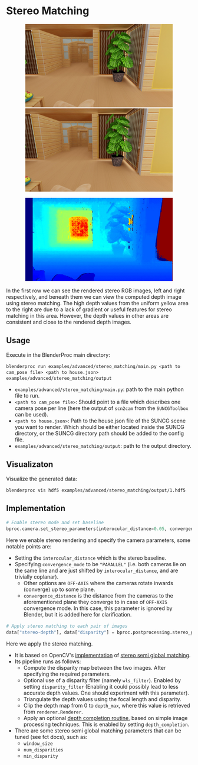 # Stereo Matching
<!-- ![](../../../images/stereo_matching_color_left.jpg)
![](../../../images/stereo_matching_color_right.jpg) -->
<p align="center">
<img src="../../../images/stereo_matching_color_left.jpg" alt="Front readme image" width=400>
<img src="../../../images/stereo_matching_color_right.jpg" alt="Front readme image" width=400>
</p>
<p align="center">
<img src="../../../images/stereo_matching_stereo_depth.jpg" alt="Front readme image" width=400>
</p>

In the first row we can see the rendered stereo RGB images, left and right respectively, and beneath them we can view
the computed depth image using stereo matching. The high depth values from the uniform yellow area to the right are due to a lack of gradient or useful features for stereo matching in this area. However, the depth values in other
areas are consistent and close to the rendered depth images.

## Usage

Execute in the BlenderProc main directory:

```
blenderproc run examples/advanced/stereo_matching/main.py <path to cam_pose file> <path to house.json> examples/advanced/stereo_matching/output
```

* `examples/advanced/stereo_matching/main.py`: path to the main python file to run.
* `<path to cam_pose file>`: Should point to a file which describes one camera pose per line (here the output of `scn2cam` from the `SUNCGToolbox` can be used).
* `<path to house.json>`: Path to the house.json file of the SUNCG scene you want to render. Which should be either located inside the SUNCG directory, or the SUNCG directory path should be added to the config file.
* `examples/advanced/stereo_matching/output`: path to the output directory.

## Visualizaton
Visualize the generated data:
```
blenderproc vis hdf5 examples/advanced/stereo_matching/output/1.hdf5
```

## Implementation

```python
# Enable stereo mode and set baseline
bproc.camera.set_stereo_parameters(interocular_distance=0.05, convergence_mode="PARALLEL")
```

Here we enable stereo rendering and specify the camera parameters, some notable points are:
* Setting the `interocular_distance` which is the stereo baseline.
* Specifying `convergence_mode` to be `"PARALLEL"` (i.e. both cameras lie on the same line and are just shifted by `interocular_distance`, and are trivially coplanar).
    * Other options are `OFF-AXIS` where the cameras rotate inwards (converge) up to some plane.  
  * `convergence_distance` is the distance from the cameras to the aforementioned plane they converge to in case of `OFF-AXIS` convergence mode. In this case, this parameter is ignored by Blender, but it is added here for clarification.

```python
# Apply stereo matching to each pair of images
data["stereo-depth"], data["disparity"] = bproc.postprocessing.stereo_global_matching(data["colors"], disparity_filter=False)
```

Here we apply the stereo matching.
* It is based on OpenCV's [implementation](https://docs.opencv.org/2.4/modules/calib3d/doc/camera_calibration_and_3d_reconstruction.html?highlight=sgbm#stereosgbm-stereosgbm) of [stereo semi global matching](https://elib.dlr.de/73119/1/180Hirschmueller.pdf).
* Its pipeline runs as follows:
    * Compute the disparity map between the two images. After specifying the required parameters.
    * Optional use of a disparity filter (namely `wls_filter`). Enabled by setting `disparity_filter` (Enabling it could possibly lead to less accurate depth values. One should experiment with this parameter).
    * Triangulate the depth values using the focal length and disparity.
    * Clip the depth map from 0 to `depth_max`, where this value is retrieved from `renderer.Renderer`.
    * Apply an optional [depth completion routine](https://github.com/kujason/ip_basic/blob/master/ip_basic/depth_map_utils.py), based on simple image processing techniques. This is enabled by setting `depth_completion`.
* There are some stereo semi global matching parameters that can be tuned (see fct docs), such as:
    * `window_size`
    * `num_disparities`
    * `min_disparity`